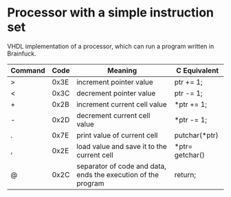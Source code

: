 # Processor with a simple instruction set
VHDL implementation of a processor, which can run a program written in Brainfuck.

| Command  | Code | Meaning                                                       | C Equivalent    |
| -------- | ---- | ------------------------------------------------------------- | --------------- |
| >        | 0x3E | increment pointer value                                       | ptr += 1;       |
| <        | 0x3C | decrement pointer value                                       | ptr -= 1;       |
| +        | 0x2B | increment current cell value                                  | *ptr += 1;      |
| -        | 0x2D | decrement current cell value                                  | *ptr -= 1;      |
| .        | 0x7E | print value of current cell                                   | putchar(*ptr)   |
| ,        | 0x2E | load value and save it to the current cell                    | *ptr= getchar() |
| @        | 0x2C | separator of code and data, ends the execution of the program | return;         |
